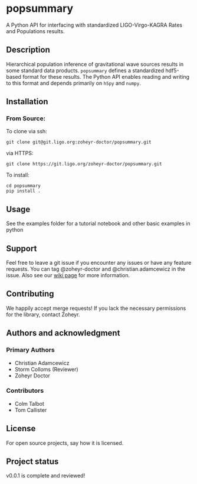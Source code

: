 # popsummary
A Python API for interfacing with standardized LIGO-Virgo-KAGRA Rates and Populations results. 

## Description
Hierarchical population inference of gravitational wave sources results in some standard data products. `popsummary` defines a standardized hdf5-based format for these results. The Python API enables reading and writing to this format and depends primarily on `h5py` and `numpy`. 

## Installation
### From Source:
To clone via ssh:
```
git clone git@git.ligo.org:zoheyr-doctor/popsummary.git
```
via HTTPS:
```
git clone https://git.ligo.org/zoheyr-doctor/popsummary.git
```
To install:
```
cd popsummary
pip install .
```

## Usage
See the examples folder for a tutorial notebook and other basic examples in python

## Support
Feel free to leave a git issue if you encounter any issues or have any feature requests. You can tag @zoheyr-doctor and @christian.adamcewicz in the issue. Also see our [wiki page](https://git.ligo.org/zoheyr-doctor/popsummary/-/wikis/home) for more information.

## Contributing
We happily accept merge requests! If you lack the necessary permissions for the library, contact Zoheyr.

## Authors and acknowledgment
### Primary Authors
* Christian Adamcewicz
* Storm Colloms (Reviewer)
* Zoheyr Doctor 

### Contributors
* Colm Talbot
* Tom Callister

## License
For open source projects, say how it is licensed.

## Project status
v0.0.1 is complete and reviewed!
